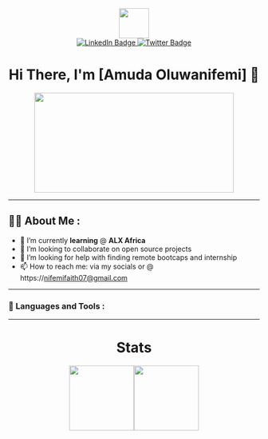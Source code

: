 <div id="header" align="center">
  <img src="https://media.giphy.com/media/M9gbBd9nbDrOTu1Mqx/giphy.gif" width="60"/>
</di>

<div id="badges">
  <a href="https://www.linkedin.com/in/faith-amuda-033736206/">
    <img src="https://img.shields.io/badge/LinkedIn-blue?style=for-the-badge&logo=linkedin&logoColor=white" alt="LinkedIn Badge"/>
  </a>
  <!--
  <a href="your-youtube-URL">
    <img src="https://img.shields.io/badge/YouTube-red?style=for-the-badge&logo=youtube&logoColor=white" alt="Youtube Badge"/>
  </a>
  -->
  
  <a href="https://mobile.twitter.com/nifemifaith07">
    <img src="https://img.shields.io/badge/Twitter-blue?style=for-the-badge&logo=twitter&logoColor=white" alt="Twitter Badge"/>
  </a>
</div>

<div>
  <img src="https://komarev.com/ghpvc/?username=nifemifaith07&style=flat-square&color=blue" alt=""/>
</div>

# Hi There, I'm [Amuda Oluwanifemi] 👋

<div align="center">
  <img src="https://media.giphy.com/media/dWesBcTLavkZuG35MI/giphy.gif" width="400" height="200"/>
</div>

---
<div align="left">

## :woman_technologist: About Me :

<!--
**nifemifaith07/nifemifaith07** is a ✨ _special_ ✨ repository because its `README.md` (this file) appears on your GitHub profile.

Here are some ideas to get you started:
-->
<!--
- 🔭 I’m currently working on
- 💬 Ask me about ...
- 😄 Pronouns: ...
- ⚡ Fun fact: 
-->
- 🌱 I’m currently **learning** @ **ALX Africa**
- 👯 I’m looking to collaborate on open source projects
- 🤔 I’m looking for help with finding remote bootcaps and internship
- 📫 How to reach me: via my socials or @ https://nifemifaith07@gmail.com

---

### :hammer: Languages and Tools :
</div>

<!--
## :books: [how to create impressive README](https://technwzs.com/how-to-create-an-impressive-github-profile-readme/)
-->

---

# Stats

<a href="https://github.com/T=nifemifaith07"><img height="130px" src="https://github-readme-stats.vercel.app/api?username=nifemifaith07&hide_title=true&hide_border=true&show_icons=true&include_all_commits=true&count_private=true&line_height=21&theme=tokyonight" /><!-- wi*quL3fcV --><img height="130px" src="https://github-readme-stats.vercel.app/api/top-langs/?username=nifemifaith07&hide_title=true&hide_border=true&layout=compact&langs_count=10theme=tokyonight&&hide=css,html,shaderlab&theme=tokyonight" /></a> 

